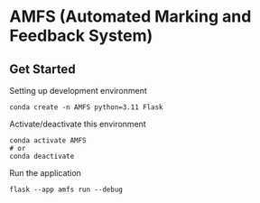 # AMFS (Automated Marking and Feedback System)

## Get Started

Setting up development environment
```shell
conda create -n AMFS python=3.11 Flask
```

Activate/deactivate this environment
```shell
conda activate AMFS
# or
conda deactivate
```

Run the application
```shell
flask --app amfs run --debug
```
